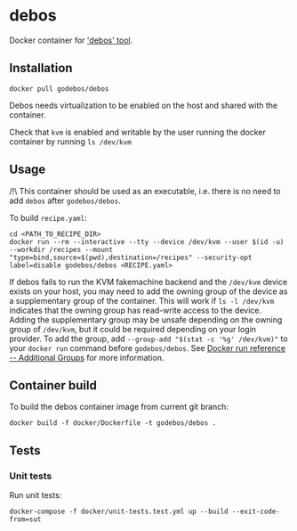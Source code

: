 # debos

Docker container for ['debos' tool](https://github.com/akaybayram61/debos-minimal).

## Installation
```
docker pull godebos/debos
```

Debos needs virtualization to be enabled on the host and shared with the container.

Check that `kvm` is enabled and writable by the user running the docker container by running ```ls /dev/kvm```

## Usage
/!\ This container should be used as an executable, i.e. there is no need to add `debos` after `godebos/debos`.

To build `recipe.yaml`:
```
cd <PATH_TO_RECIPE_DIR>
docker run --rm --interactive --tty --device /dev/kvm --user $(id -u) --workdir /recipes --mount "type=bind,source=$(pwd),destination=/recipes" --security-opt label=disable godebos/debos <RECIPE.yaml>
```

If debos fails to run the KVM fakemachine backend and the `/dev/kvm` device exists on your host, you may need to add the owning group of the device as a supplementary group of the container. This will work if `ls -l /dev/kvm` indicates that the owning group has read-write access to the device. Adding the supplementary group may be unsafe depending on the owning group of `/dev/kvm`, but it could be required depending on your login provider. To add the group, add `--group-add "$(stat -c '%g' /dev/kvm)"` to your `docker run` command before `godebos/debos`. See [Docker run reference -- Additional Groups](https://docs.docker.com/engine/reference/run/#additional-groups) for more information.

## Container build
To build the debos container image from current git branch:
```
docker build -f docker/Dockerfile -t godebos/debos .
```

## Tests

### Unit tests
Run unit tests:
```
docker-compose -f docker/unit-tests.test.yml up --build --exit-code-from=sut
```
